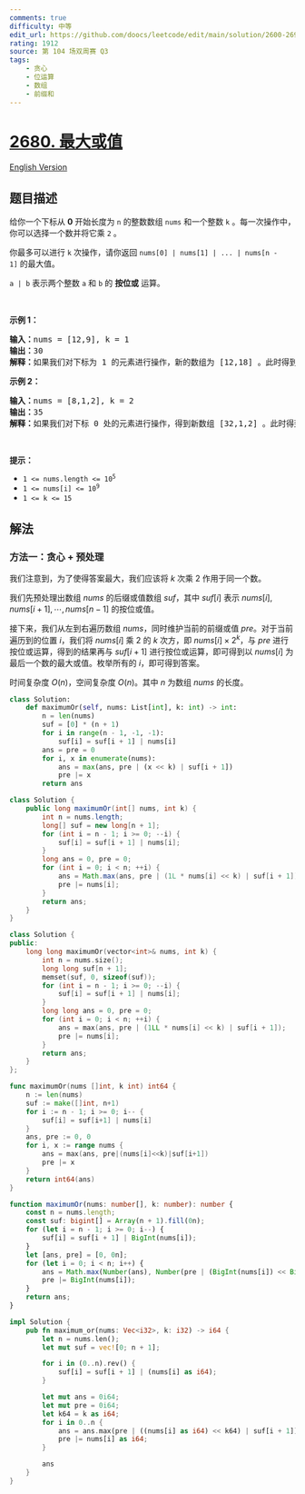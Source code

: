 ```yaml
---
comments: true
difficulty: 中等
edit_url: https://github.com/doocs/leetcode/edit/main/solution/2600-2699/2680.Maximum%20OR/README.md
rating: 1912
source: 第 104 场双周赛 Q3
tags:
    - 贪心
    - 位运算
    - 数组
    - 前缀和
---
```


<!-- problem:start -->

# [2680. 最大或值](https://leetcode.cn/problems/maximum-or)

[English Version](/solution/2600-2699/2680.Maximum%20OR/README_EN.md)

## 题目描述

<!-- description:start -->

<p>给你一个下标从 <strong>0</strong>&nbsp;开始长度为 <code>n</code>&nbsp;的整数数组&nbsp;<code>nums</code>&nbsp;和一个整数&nbsp;<code>k</code> 。每一次操作中，你可以选择一个数并将它乘&nbsp;<code>2</code>&nbsp;。</p>

<p>你最多可以进行 <code>k</code>&nbsp;次操作，请你返回<em>&nbsp;</em><code>nums[0] | nums[1] | ... | nums[n - 1]</code>&nbsp;的最大值。</p>

<p><code>a | b</code>&nbsp;表示两个整数 <code>a</code>&nbsp;和 <code>b</code>&nbsp;的 <strong>按位或</strong>&nbsp;运算。</p>

<p>&nbsp;</p>

<p><strong>示例 1：</strong></p>

<pre>
<b>输入：</b>nums = [12,9], k = 1
<b>输出：</b>30
<b>解释：</b>如果我们对下标为 1 的元素进行操作，新的数组为 [12,18] 。此时得到最优答案为 12 和 18 的按位或运算的结果，也就是 30 。
</pre>

<p><strong>示例 2：</strong></p>

<pre>
<b>输入：</b>nums = [8,1,2], k = 2
<b>输出：</b>35
<b>解释：</b>如果我们对下标 0 处的元素进行操作，得到新数组 [32,1,2] 。此时得到最优答案为 32|1|2 = 35 。
</pre>

<p>&nbsp;</p>

<p><strong>提示：</strong></p>

<ul>
	<li><code>1 &lt;= nums.length &lt;= 10<sup>5</sup></code></li>
	<li><code>1 &lt;= nums[i] &lt;= 10<sup>9</sup></code></li>
	<li><code>1 &lt;= k &lt;= 15</code></li>
</ul>

<!-- description:end -->

## 解法

<!-- solution:start -->

### 方法一：贪心 + 预处理

我们注意到，为了使得答案最大，我们应该将 $k$ 次乘 $2$ 作用于同一个数。

我们先预处理出数组 $nums$ 的后缀或值数组 $suf$，其中 $suf[i]$ 表示 $nums[i], nums[i + 1], \cdots, nums[n - 1]$ 的按位或值。

接下来，我们从左到右遍历数组 $nums$，同时维护当前的前缀或值 $pre$。对于当前遍历到的位置 $i$，我们将 $nums[i]$ 乘 $2$ 的 $k$ 次方，即 $nums[i] \times 2^k$，与 $pre$ 进行按位或运算，得到的结果再与 $suf[i + 1]$ 进行按位或运算，即可得到以 $nums[i]$ 为最后一个数的最大或值。枚举所有的 $i$，即可得到答案。

时间复杂度 $O(n)$，空间复杂度 $O(n)$。其中 $n$ 为数组 $nums$ 的长度。

<!-- tabs:start -->

```python
class Solution:
    def maximumOr(self, nums: List[int], k: int) -> int:
        n = len(nums)
        suf = [0] * (n + 1)
        for i in range(n - 1, -1, -1):
            suf[i] = suf[i + 1] | nums[i]
        ans = pre = 0
        for i, x in enumerate(nums):
            ans = max(ans, pre | (x << k) | suf[i + 1])
            pre |= x
        return ans
```

```java
class Solution {
    public long maximumOr(int[] nums, int k) {
        int n = nums.length;
        long[] suf = new long[n + 1];
        for (int i = n - 1; i >= 0; --i) {
            suf[i] = suf[i + 1] | nums[i];
        }
        long ans = 0, pre = 0;
        for (int i = 0; i < n; ++i) {
            ans = Math.max(ans, pre | (1L * nums[i] << k) | suf[i + 1]);
            pre |= nums[i];
        }
        return ans;
    }
}
```

```cpp
class Solution {
public:
    long long maximumOr(vector<int>& nums, int k) {
        int n = nums.size();
        long long suf[n + 1];
        memset(suf, 0, sizeof(suf));
        for (int i = n - 1; i >= 0; --i) {
            suf[i] = suf[i + 1] | nums[i];
        }
        long long ans = 0, pre = 0;
        for (int i = 0; i < n; ++i) {
            ans = max(ans, pre | (1LL * nums[i] << k) | suf[i + 1]);
            pre |= nums[i];
        }
        return ans;
    }
};
```

```go
func maximumOr(nums []int, k int) int64 {
	n := len(nums)
	suf := make([]int, n+1)
	for i := n - 1; i >= 0; i-- {
		suf[i] = suf[i+1] | nums[i]
	}
	ans, pre := 0, 0
	for i, x := range nums {
		ans = max(ans, pre|(nums[i]<<k)|suf[i+1])
		pre |= x
	}
	return int64(ans)
}
```

```ts
function maximumOr(nums: number[], k: number): number {
    const n = nums.length;
    const suf: bigint[] = Array(n + 1).fill(0n);
    for (let i = n - 1; i >= 0; i--) {
        suf[i] = suf[i + 1] | BigInt(nums[i]);
    }
    let [ans, pre] = [0, 0n];
    for (let i = 0; i < n; i++) {
        ans = Math.max(Number(ans), Number(pre | (BigInt(nums[i]) << BigInt(k)) | suf[i + 1]));
        pre |= BigInt(nums[i]);
    }
    return ans;
}
```

```rust
impl Solution {
    pub fn maximum_or(nums: Vec<i32>, k: i32) -> i64 {
        let n = nums.len();
        let mut suf = vec![0; n + 1];

        for i in (0..n).rev() {
            suf[i] = suf[i + 1] | (nums[i] as i64);
        }

        let mut ans = 0i64;
        let mut pre = 0i64;
        let k64 = k as i64;
        for i in 0..n {
            ans = ans.max(pre | ((nums[i] as i64) << k64) | suf[i + 1]);
            pre |= nums[i] as i64;
        }

        ans
    }
}
```

<!-- tabs:end -->

<!-- solution:end -->

<!-- problem:end -->
